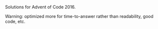 Solutions for Advent of Code 2016.

Warning: optimized more for time-to-answer rather than readability, good code, etc.
